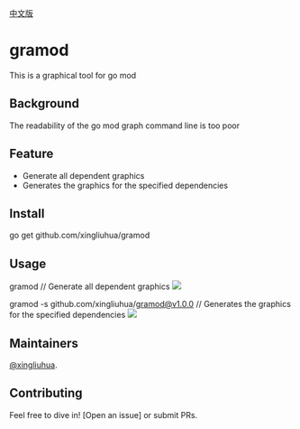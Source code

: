 [中文版](https://github.com/xingliuhua/gramod/blob/master/README.cn.md)
# gramod


This is a graphical tool for go mod
## Background

The readability of the go mod graph command line is too poor
## Feature
* Generate all dependent graphics
* Generates the graphics for the specified dependencies
## Install
go get github.com/xingliuhua/gramod
## Usage
gramod
// Generate all dependent graphics
![](https://github.com/xingliuhua/gramod/blob/master/gramod_eg1.png)

gramod -s github.com/xingliuhua/gramod@v1.0.0
// Generates the graphics for the specified dependencies
![](https://github.com/xingliuhua/gramod/blob/master/gramod_eg2.png)

## Maintainers

[@xingliuhua](https://github.com/xingliuhua).

## Contributing

Feel free to dive in! [Open an issue] or submit PRs.
